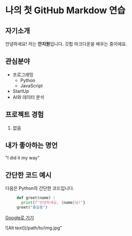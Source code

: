 # 나의 첫 GitHub Markdow 연습

## 자기소개

안녕하세요! 저는 **안지원**입니다. 깃헙 마크다운을 배우는 중이에요.

## 관심분야

* 프로그래밍
  * Python
  * JavaScript
* StartUp 
* AI와 데이터 분석

## 프로젝트 경험

1. 없음

## 내가 좋아하는 명언

 "I did it my way"

 ## 간단한 코드 예시
다음은 Python의 간단한 코드입니다.

```python
     def greet(name) :
       print(f"안녕하세요, {name}님!"}
     greet("홍길동")
```

[Google로 가기](https://google.com)

![Alt text](/path/to/img.jpg"
